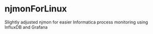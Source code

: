 # njmonForLinux
Slightly adjusted njmon for easier Informatica process monitoring using InfluxDB and Grafana
